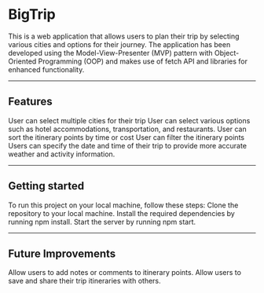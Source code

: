 # BigTrip
This is a web application that allows users to plan their trip by selecting various cities and options for their journey. The application has been developed using the Model-View-Presenter (MVP) pattern with Object-Oriented Programming (OOP) and makes use of fetch API and libraries for enhanced functionality.
_____________________________________________________________________________________
## Features
User can select multiple cities for their trip
User can select various options such as hotel accommodations, transportation, and restaurants.
User can sort the itinerary points by time  or cost
User can filter the itinerary points
Users can specify the date and time of their trip to provide more accurate weather and activity information.
___________________________________________________________________________________
## Getting started
To run this project on your local machine, follow these steps:
Clone the repository to your local machine.
Install the required dependencies by running npm install.
Start the server by running npm start.
___________________________________________________________________________________
## Future Improvements
Allow users to add notes or comments to itinerary points.
Allow users to save and share their trip itineraries with others.
